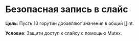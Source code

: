 # Безопасная запись в слайс

**Цель**: Пусть 10 горутин добавляют значения в общий []int.

**Условие**: Защити доступ к слайсу с помощью Mutex.